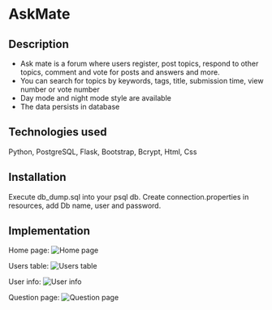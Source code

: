 # AskMate

## Description

* Ask mate is a forum where users register, post topics, respond to other topics, comment and vote for posts and answers and more.
* You can search for topics by keywords, tags, title, submission time, view number or vote number
* Day mode and night mode style are available
* The data persists in database

## Technologies used

Python, PostgreSQL, Flask, Bootstrap, Bcrypt, Html, Css

## Installation

Execute db_dump.sql into your psql db. Create connection.properties in resources, add Db name, user and password.

## Implementation

Home page:
![Home page](./screenshots/homeWhite.png)

Users table:
![Users table](./screenshots/users.png)

User info:
![User info](./screenshots/user.png)

Question page:
![Question page](./screenshots/question.png)
